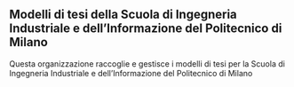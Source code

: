 ## Modelli di tesi della Scuola di Ingegneria Industriale e dell’Informazione del Politecnico di Milano

Questa organizzazione raccoglie e gestisce i modelli di tesi per la Scuola di Ingegneria Industriale e dell’Informazione del Politecnico di Milano
